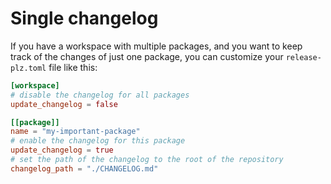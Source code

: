 # Single changelog

If you have a workspace with multiple packages, and you want to keep
track of the changes of just one package, you can customize your
`release-plz.toml` file like this:

```toml
[workspace]
# disable the changelog for all packages
update_changelog = false

[[package]]
name = "my-important-package"
# enable the changelog for this package
update_changelog = true
# set the path of the changelog to the root of the repository
changelog_path = "./CHANGELOG.md"
```
